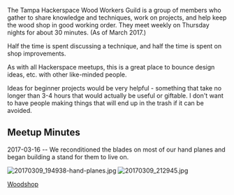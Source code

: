 The Tampa Hackerspace Wood Workers Guild is a group of members who
gather to share knowledge and techniques, work on projects, and help
keep the wood shop in good working order. They meet weekly on Thursday
nights for about 30 minutes. (As of March 2017.)

Half the time is spent discussing a technique, and half the time is
spent on shop improvements.

As with all Hackerspace meetups, this is a great place to bounce design
ideas, etc. with other like-minded people.

Ideas for beginner projects would be very helpful - something that take
no longer than 3-4 hours that would actually be useful or giftable. I
don't want to have people making things that will end up in the trash if
it can be avoided.

## Meetup Minutes

2017-03-16 -- We reconditioned the blades on most of our hand planes and
began building a stand for them to live on.

![20170309\_194938-hand-planes.jpg](20170309_194938-hand-planes.jpg
"20170309_194938-hand-planes.jpg")
![20170309\_212945.jpg](20170309_212945.jpg "20170309_212945.jpg")

[Woodshop](Woodshop.md "wikilink")
